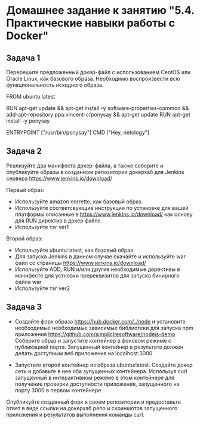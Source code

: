 # Домашнее задание к занятию "5.4. Практические навыки работы с Docker"

## Задача 1 

Перерешите предложенный докер-файл с использованием CentOS или Oracle Linux, как базового образа. 
Необходимо воспроизвести всю функциональность исходного образа. 

FROM ubuntu:latest

RUN apt-get update && apt-get install -y software-properties-common && add-apt-repository ppa:vincent-c/ponysay && apt-get update
RUN apt-get install -y ponysay

ENTRYPOINT ["/usr/bin/ponysay"]
CMD ["Hey, netology”]


## Задача 2 

Реализуйте два манифеста докер-файла, а также cоберите и опубликуйте образы в созданном репозитории докерхаб для Jenkins сервера https://www.jenkins.io/download/

Первый образ:
- Используйте amazon corretto, как базовый образ.
- Используйте соответсвующие инструкции по установке для вашей платформы описанные в https://www.jenkins.io/download/ как основу для RUN директив в докер файле
- Используйте тэг ver1 

Второй образ:
- Используйте ubuntu:latest, как базовый образ
- Для запуска Jenkins в данном случае скачайте и используйте war файл со страницы https://www.jenkins.io/download/
- Используйте ADD, RUN и/или другие необходимые дерективы в манифесте для устновки пререквизитов для запуска бинирного файла war
- Используйте тэг ver2 


## Задача 3 

- Создайте форк образа https://hub.docker.com/_/node и установите необходимые необходимые зависимые библиотеки для запуска npm приложения https://github.com/simplicitesoftware/nodejs-demo  Соберите образ и запустите контейнер в фоновом режиме с публикацией порта. Запущенный контейнер в результате должен делать доступным веб приложения на localhost:3000

- Запустите второй контейнер из образа ubuntu:latest. Создайте докер сеть и добавьте в нее оба зупущенных контейнера.
Используя curl запущенный в интерактивном режеме в этом контейнере для получение проверки доступности приложения, запущенного на порту 3000 в первом контейнере

Опубликуйте созданный форк в своем репозитории и предоставьте ответ в виде ссылки на докерхаб репо и скриншотов запущенного приложения и результатов выполнения команды curl. 
